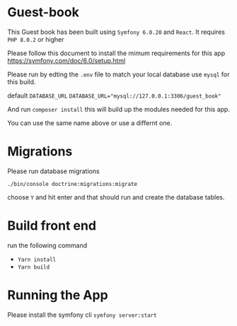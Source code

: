 # Guest-book

This Guest book has been built using
`Symfony 6.0.20` and `React`. 
It requires `PHP 8.0.2` or higher

Please follow this document to install the mimum requirements for this app https://symfony.com/doc/6.0/setup.html

Please run by edting the `.env` file to match your local database
use `mysql` for this build.

default `DATABASE_URL`
`DATABASE_URL="mysql://127.0.0.1:3306/guest_book"`

And run `composer install` this will build up the modules needed for this app.

You can use the same name above or use a differnt one. 

# Migrations

Please run database migrations

`./bin/console doctrine:migrations:migrate` 

choose `Y` and hit enter and that should run and create the database tables.

# Build front end
run the following command
- `Yarn install`
- `Yarn build`

# Running the App
Please install the symfony cli
`symfony server:start`


